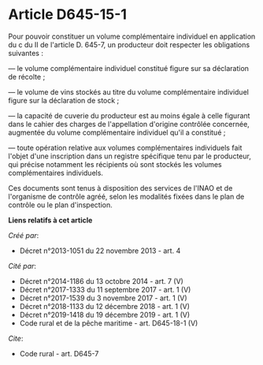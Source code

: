 # Article D645-15-1

Pour pouvoir constituer un volume complémentaire individuel en application du c du II de l'article D. 645-7, un producteur
doit respecter les obligations suivantes : 

― le volume complémentaire individuel constitué figure sur sa déclaration de récolte ; 

― le volume de vins stockés au titre du volume complémentaire individuel figure sur la déclaration de stock ; 

― la capacité de cuverie du producteur est au moins égale à celle figurant dans le cahier des charges de l'appellation
d'origine contrôlée concernée, augmentée du volume complémentaire individuel qu'il a constitué ; 

― toute opération relative aux volumes complémentaires individuels fait l'objet d'une inscription dans un registre spécifique
tenu par le producteur, qui précise notamment les récipients où sont stockés les volumes complémentaires individuels. 

Ces documents sont tenus à disposition des services de l'INAO et de l'organisme de contrôle agréé, selon les modalités fixées
dans le plan de contrôle ou le plan d'inspection.

**Liens relatifs à cet article**

_Créé par_:

  - Décret n°2013-1051 du 22 novembre 2013 - art. 4

_Cité par_:

  - Décret n°2014-1186 du 13 octobre 2014 - art. 7 (V)
  - Décret n°2017-1333 du 11 septembre 2017 - art. 1 (V)
  - Décret n°2017-1539 du 3 novembre 2017 - art. 1 (V)
  - Décret n°2018-1133 du 12 décembre 2018 - art. 1 (V)
  - Décret n°2019-1418 du 19 décembre 2019 - art. 1 (V)
  - Code rural et de la pêche maritime - art. D645-18-1 (V)

_Cite_:

  - Code rural - art. D645-7
